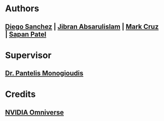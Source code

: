 # Authors

## <a href="https://github.com/dfsanchez999">Diego Sanchez</a> |  <a href="https://harp.njit.edu/~jga26/">Jibran Absarulislam</a> | <a href="https://github.com/markkcruz">Mark Cruz</a> | <a href="https://github.com/sppatel2112">Sapan Patel</a>

# Supervisor

## <a href="https://pantelis.github.io/">Dr. Pantelis Monogioudis</a>

# Credits

## <a href="https://developer.nvidia.com/nvidia-omniverse-platform">NVIDIA Omniverse</a>